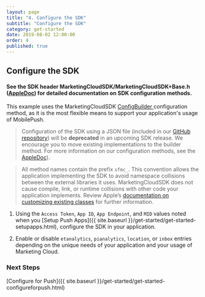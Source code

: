 ```yaml
---
layout: page
title: "4. Configure the SDK"
subtitle: "Configure the SDK"
category: get-started
date: 2019-08-02 12:00:00
order: 4
published: true
---
```


## Configure the SDK

#### See the SDK header MarketingCloudSDK/MarketingCloudSDK+Base.h ([AppleDoc](https://salesforce-marketingcloud.github.io/MarketingCloudSDK-iOS/appledoc/Classes/MarketingCloudSDK.html)) for detailed documentation on SDK configuration methods.

This example uses the MarketingCloudSDK [ConfigBuilder ](https://salesforce-marketingcloud.github.io/MarketingCloudSDK-iOS/appledoc/Classes/MarketingCloudSDK.html#//api/name/sfmc_configureWithDictionary:error:) configuration method, as it is the most flexible means to support your application's usage of MobilePush.

> Configuration of the SDK using a JSON file (included in our [GitHub repository](https://github.com/salesforce-marketingcloud/MarketingCloudSDK-iOS)) will be **deprecated** in an upcoming SDK release. We encourage you to move existing implementations to the builder method. For more information on our configuration methods, see the [AppleDoc](https://salesforce-marketingcloud.github.io/MarketingCloudSDK-iOS/appledoc/Classes/MarketingCloudSDK.html)).

> All method names contain the prefix `sfmc_`. This convention allows the application implementing the SDK to avoid namespace collisions between the external libraries it uses. MarketingCloudSDK does not cause compile, link, or runtime collisions with other code your application implements. Review Apple’s [documentation on customizing existing classes](https://developer.apple.com/library/content/documentation/Cocoa/Conceptual/ProgrammingWithObjectiveC/CustomizingExistingClasses/CustomizingExistingClasses.html#//apple_ref/doc/uid/TP40011210-CH6-SW4) for further information.

1. Using the `Access Token`, `App ID`, `App Endpoint`, and `MID` values noted when you [Setup Push Apps]({{ site.baseurl }}/get-started/get-started-setupapps.html), configure the SDK in your application.

    <script src="https://gist.github.com/dff538b60618bdcf6d64cef21fe4e0c2.js"></script>

1. Enable or disable `etanalytics`, `pianalytics`, `location`, or `inbox` entries depending on the unique needs of your application and your usage of Marketing Cloud.

  
### Next Steps

[Configure for Push]({{ site.baseurl }}/get-started/get-started-configureforpush.html)